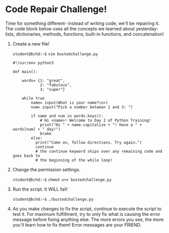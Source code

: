 # Code Repair Challenge!

Time for something different- instead of writing code, we'll be repairing it. The code block below uses all the concepts we learned about yesterday- lists, dictionaries, methods, functions, built-in functions, and concatenation!

1. Create a new file!

    `student@bchd:~$` `vim bustedchallenge.py`
    
    ```
    #!/usr/env python3

    def main():

        words= {1: "great",
                2: "fabulous",
                3: "super"}

        while true
            name= input(What is your name?\n>)
            num= input("Pick a number between 1 and 3: ")
            
            if name and num in words.keys():
                # Hi <name>! Welcome to Day 2 of Python Training!
                print("Hi " + name.capitalize + "! Have a " + words[num] + " day!")
                brake
            else:
              print("Come on, follow directions. Try again.")
              continue
              # the continue keyword skips over any remaining code and goes back to
              # the beginning of the while loop!
    ```

0. Change the permission settings.

    `student@bchd:~$` `chmod u+x bustedchallenge.py`
    
0. Run the script. It WILL fail!

    `student@bchd:~$` `./bustedchallenge.py`
    
0. As you make changes to fix the script, continue to execute the script to test it. For maximum fulfillment, try to only fix what is causing the error message before fixing anything else. The more errors you see, the more you'll learn how to fix them! Error messages are your FRIEND.
